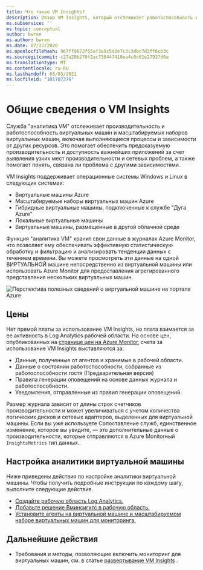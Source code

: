 ```yaml
---
title: Что такое VM Insights?
description: Обзор VM Insights, который отслеживает работоспособность и производительность виртуальных машин Azure и автоматически обнаруживает и сопоставляет компоненты приложений и их зависимости.
ms.subservice: ''
ms.topic: conceptual
author: bwren
ms.author: bwren
ms.date: 07/22/2020
ms.openlocfilehash: 967ff9672f55af3e9c5d2e7c3c3dbc7d2ff6cb3c
ms.sourcegitcommit: c27a20b278f2ac758447418ea4c8c61e27927d6a
ms.translationtype: MT
ms.contentlocale: ru-RU
ms.lasthandoff: 03/03/2021
ms.locfileid: "101707376"
---
```

# <a name="overview-of-vm-insights"></a>Общие сведения о VM Insights

Служба "аналитика VM" отслеживает производительность и работоспособность виртуальных машин и масштабируемых наборов виртуальных машин, включая выполняющиеся процессы и зависимости от других ресурсов. Это помогает обеспечить предсказуемую производительность и доступность важнейших приложений за счет выявления узких мест производительности и сетевых проблем, а также помогает понять, связана ли проблема с другими зависимостями.

VM Insights поддерживает операционные системы Windows и Linux в следующих системах:

- Виртуальные машины Azure
- Масштабируемые наборы виртуальных машин Azure
- Гибридные виртуальные машины, подключенные к службе "Дуга Azure"
- Локальные виртуальные машины
- Виртуальные машины, размещенные в другой облачной среде
  

Функция "аналитика VM" хранит свои данные в журналах Azure Monitor, что позволяет ему обеспечивать эффективную статистическую обработку и фильтрацию и анализировать тенденции данных с течением времени. Вы можете просмотреть эти данные на одной ВИРТУАЛЬНОЙ машине непосредственно из виртуальной машины или использовать Azure Monitor для предоставления агрегированного представления нескольких виртуальных машин.

![Перспектива полезных сведений о виртуальной машине на портале Azure](media/vminsights-overview/vminsights-azmon-directvm.png)


## <a name="pricing"></a>Цены
Нет прямой платы за использование VM Insights, но плата взимается за ее активность в Log Analytics рабочей области. На основе цен, опубликованных на [странице цен на Azure Monitor](https://azure.microsoft.com/pricing/details/monitor/), счета за использование VM Insights выставляются за:

- Данные, полученные от агентов и хранимые в рабочей области.
- Данные о состоянии работоспособности, собранные из работоспособности гостя (Предварительная версия)
- Правила генерации оповещений на основе данных журнала и работоспособности.
- Уведомления, отправленные из правил генерации оповещений.

Размер журнала зависит от длины строк счетчиков производительности и может увеличиваться с учетом количества логических дисков и сетевых адаптеров, выделенных для виртуальной машины. Если вы уже используете Сопоставление служб, единственное изменение, которое вы увидите, — это дополнительные данные о производительности, которые отправляются в Azure Monitorный `InsightsMetrics` тип данных.


## <a name="configuring-vm-insights"></a>Настройка аналитики виртуальной машины
Ниже приведены действия по настройке аналитики виртуальной машины. Чтобы получить подробные инструкции по каждому шагу, выполните следующие действия.

- [Создайте рабочую область Log Analytics.](./vminsights-configure-workspace.md#create-log-analytics-workspace)
- [Добавьте решение Вминсигхтс в рабочую область.](./vminsights-configure-workspace.md#add-vminsights-solution-to-workspace)
- [Установите агенты на виртуальной машине и масштабируемом наборе виртуальных машин для мониторинга.](./vminsights-enable-overview.md)



## <a name="next-steps"></a>Дальнейшие действия

- Требования и методы, позволяющие включить мониторинг для виртуальных машин, см. в статье [развертывание VM Insights](./vminsights-enable-overview.md) .
